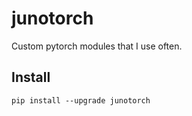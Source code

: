 # junotorch
Custom pytorch modules that I use often.

## Install

```
pip install --upgrade junotorch
```